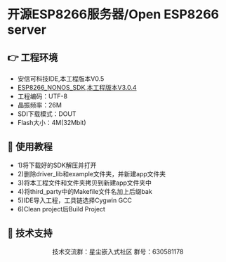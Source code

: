 # 开源ESP8266服务器/Open ESP8266 server
## 👉 工程环境
- 安信可科技IDE,本工程版本V0.5
- [ESP8266_NONOS_SDK,本工程版本V3.0.4](https://github.com/espressif/esp8266_nonos_sdk)
- 工程编码：UTF-8
- 晶振频率：26M
- SDI下载模式：DOUT
- Flash大小：4M(32Mbit)
## 📖 使用教程
- 1)将下载好的SDK解压并打开
- 2)删除driver_lib和example文件夹，并新建app文件夹
- 3)将本工程文件和文件夹拷贝到新建app文件夹中
- 4)将third_party中的Makefile文件名加上后缀bak
- 5)IDE导入工程，工具链选择Cygwin GCC
- 6)Clean project后Build Project
## 🚀 技术支持
<p align="center">
    <span>技术交流群：星尘嵌入式社区</span>
    <span>群号：630581178</span>

</p>

